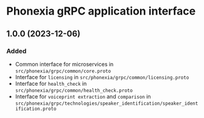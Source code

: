 # Phonexia gRPC application interface

## 1.0.0 (2023-12-06)
### Added
- Common interface for microservices in `src/phonexia/grpc/common/core.proto`
- Interface for `licensing` in `src/phonexia/grpc/common/licensing.proto`
- Interface for `health_check` in `src/phonexia/grpc/common/health_check.proto`
- Interface for `voiceprint extraction` and `comparison` in `src/phonexia/grpc/technologies/speaker_identification/speaker_identification.proto`